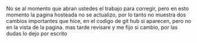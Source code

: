 No se al momento que abran ustedes el trabajo para corregir, pero en esto momento la pagina hosteada no se actualizo, por lo tanto no muestra dos cambios importantes que hice, en el codigo de git hub si aparecen, pero no en la vista de la pagina. mas tarde revisare y me fijo si cambio, por las dudas lo dejo por escrito
